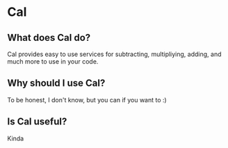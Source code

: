 # Cal


## What does Cal do?

Cal provides easy to use services for subtracting, multipliying, adding, and much more to use in your code.

## Why should I use Cal?

To be honest, I don't know, but you can if you want to :)

## Is Cal useful?

Kinda